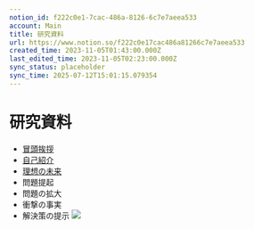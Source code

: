```yaml
---
notion_id: f222c0e1-7cac-486a-8126-6c7e7aeea533
account: Main
title: 研究資料
url: https://www.notion.so/f222c0e17cac486a81266c7e7aeea533
created_time: 2023-11-05T01:43:00.000Z
last_edited_time: 2023-11-05T02:23:00.000Z
sync_status: placeholder
sync_time: 2025-07-12T15:01:15.079354
---
```

# 研究資料

  - [冒頭挨拶](https://youtu.be/LVcLpJIJvYE)
  - [自己紹介](https://youtu.be/LVcLpJIJvYE?t=27)
  - [理想の未来](https://youtu.be/LVcLpJIJvYE?t=255)
  - 問題提起
  - 問題の拡大
  - 衝撃の事実
  - 解決策の提示
  ![](https://prod-files-secure.s3.us-west-2.amazonaws.com/736adce6-a3a4-4a64-9f74-d9aa055c96d2/2d46ccfc-2d2a-4666-a6a8-f5399f8d653f/Untitled.png?X-Amz-Algorithm=AWS4-HMAC-SHA256&X-Amz-Content-Sha256=UNSIGNED-PAYLOAD&X-Amz-Credential=ASIAZI2LB466S4XCBRXU%2F20250719%2Fus-west-2%2Fs3%2Faws4_request&X-Amz-Date=20250719T061507Z&X-Amz-Expires=3600&X-Amz-Security-Token=IQoJb3JpZ2luX2VjEIT%2F%2F%2F%2F%2F%2F%2F%2F%2F%2FwEaCXVzLXdlc3QtMiJIMEYCIQCq5mWCRmIdLaKIDCd99vsk1e0Jvkp0D2RavVA76MEi%2BQIhALDJnMuz9qnF%2BLXoLWn89usVhZwWS5n1cxVmFSbJCR2FKogECJ3%2F%2F%2F%2F%2F%2F%2F%2F%2F%2FwEQABoMNjM3NDIzMTgzODA1IgxFVw3%2BC8vX2prRPcEq3AM8zsNL0%2BwbyIJN%2B8IyX9eguIanxHOoreg3Fy09W9CUPne%2Bii1Z9PVFuF7xo%2FW%2BwAQnbcHDONuo74ATKL%2FtbJa8f6FdOEZE1NTt1Rp67qsswrYz5vxDLO8pxuFki1oVs3sXsJZ%2BnTM8KAlUqAHxTyuaxas73rAEa%2BlbMXaTl8SUdbpWLzaNnyJ1zYyuhsJUVXRImgyVyaBn1vA6exuWYN06kF1GnLyhsTey34j7yOFE90OTmXvtn6nwVZDn5jp7SxCMJSe3VN0OeX12eTN3WUz1cT72T%2FigJ5GVEaLSmUUv94Ji4y4S2BaP5CkDD30KSqfmM34j8XN3ymxFnYqgQwzQeqqco5KIl6Gp6WbJs6oV8jwjejXeJlVsZ7vQrNNffOloIfnbEXyzLbhIxVHgraQCpMCQUiLUp08PGg0YraUJYKqZpQJGnk%2F5ZPZhhOB2dmJrDXsP3LDtar93odUO2AhPWuXMcZbvwVMBfn5SuwVAov1sublmW9CRM9BGGLLiuUA3j%2F63pDTOpmGgA02PNZThPVTxcDI0UM3iDlD%2F9fNn0kmirWIvXyPusG5rMyM8eNmuD%2FlmXeTzTP9mO4C7IpRhA4J2%2FNeq4GEHzVMZr9vK8K5oYG4ht02iP0FQyDDsquzDBjqkAbrGfGM9dXimvcKh3CipWLewGJmJN45P1tn%2BldVNYjOW%2BzXtCKTvo%2BbetfEmFkQpUwh0IXUZRoe34koAXa2Tm0yLIqnbvkSrNHkUdOyo6CnUTUWE7%2F0mkRvumgZLq9Kw572sYcJbbIz%2F79TjQAzLaqQ9RheNHrzNBwbHLF%2BWta9BAQpYf5mFbMgOptjF5XCwKH3FFTicSEf2rzBGIPSkIZ46PHyY&X-Amz-Signature=e9f9b3bea72bc82161d4bd4a0c9afcfddaf625e04c9aa1bfc9eb1a3d7be806a8&X-Amz-SignedHeaders=host&x-amz-checksum-mode=ENABLED&x-id=GetObject)